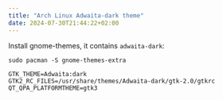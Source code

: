 ```yaml
---
title: "Arch Linux Adwaita-dark theme"
date: 2024-07-30T21:44:22+02:00
---
```


Install gnome-themes, it contains `adwaita-dark`:

```terminal
sudo pacman -S gnome-themes-extra
```

```
GTK_THEME=Adwaita:dark
GTK2_RC_FILES=/usr/share/themes/Adwaita-dark/gtk-2.0/gtkrc
QT_QPA_PLATFORMTHEME=gtk3
```
